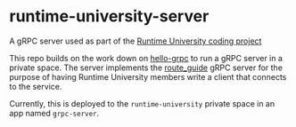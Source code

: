 # runtime-university-server
A gRPC server used as part of the [Runtime University coding project](https://salesforce.quip.com/0kszArgc4unE)

This repo builds on the work down on [hello-grpc](https://github.com/heroku/hello-grpc) to run a
gRPC server in a private space. The server implements the [route_guide](https://github.com/grpc/grpc-go/tree/master/examples/route_guide)
gRPC server for the purpose of having Runtime University members write a client that connects to the service.

Currently, this is deployed to the `runtime-university` private space in an app named `grpc-server`.
